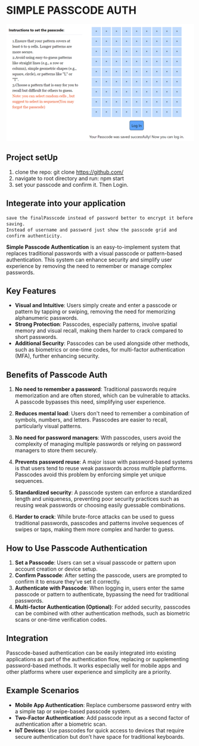 
# SIMPLE PASSCODE AUTH
![alt text](image.png)

## Project setUp
1. clone the repo:
    git clone https://github.com/
2. navigate to root directory and run:
    npm start
3. set your passcode and confirm it. Then Login.

## Integerate into your application
    save the finalPasscode instead of password better to encrypt it before saving.
    Instead of username and password just show the passcode grid and confirm authenticity.

**Simple Passcode Authentication** is an easy-to-implement system that replaces traditional passwords with a visual passcode or pattern-based authentication. This system can enhance security and simplify user experience by removing the need to remember or manage complex passwords.

## Key Features
- **Visual and Intuitive**: Users simply create and enter a passcode or pattern by tapping or swiping, removing the need for memorizing alphanumeric passwords.
- **Strong Protection**: Passcodes, especially patterns, involve spatial memory and visual recall, making them harder to crack compared to short passwords.
- **Additional Security**: Passcodes can be used alongside other methods, such as biometrics or one-time codes, for multi-factor authentication (MFA), further enhancing security.
  
## Benefits of Passcode Auth
1. **No need to remember a password**: Traditional passwords require memorization and are often stored, which can be vulnerable to attacks. A passcode bypasses this need, simplifying user experience.
   
2. **Reduces mental load**: Users don't need to remember a combination of symbols, numbers, and letters. Passcodes are easier to recall, particularly visual patterns.
   
3. **No need for password managers**: With passcodes, users avoid the complexity of managing multiple passwords or relying on password managers to store them securely.

4. **Prevents password reuse**: A major issue with password-based systems is that users tend to reuse weak passwords across multiple platforms. Passcodes avoid this problem by enforcing simple yet unique sequences.

5. **Standardized security**: A passcode system can enforce a standardized length and uniqueness, preventing poor security practices such as reusing weak passwords or choosing easily guessable combinations.

6. **Harder to crack**: While brute-force attacks can be used to guess traditional passwords, passcodes and patterns involve sequences of swipes or taps, making them more complex and harder to guess.

## How to Use Passcode Authentication
1. **Set a Passcode**: Users can set a visual passcode or pattern upon account creation or device setup.
2. **Confirm Passcode**: After setting the passcode, users are prompted to confirm it to ensure they’ve set it correctly.
3. **Authenticate with Passcode**: When logging in, users enter the same passcode or pattern to authenticate, bypassing the need for traditional passwords.
4. **Multi-factor Authentication (Optional)**: For added security, passcodes can be combined with other authentication methods, such as biometric scans or one-time verification codes.

## Integration
Passcode-based authentication can be easily integrated into existing applications as part of the authentication flow, replacing or supplementing password-based methods. It works especially well for mobile apps and other platforms where user experience and simplicity are a priority.

## Example Scenarios
- **Mobile App Authentication**: Replace cumbersome password entry with a simple tap or swipe-based passcode system.
- **Two-Factor Authentication**: Add passcode input as a second factor of authentication after a biometric scan.
- **IoT Devices**: Use passcodes for quick access to devices that require secure authentication but don’t have space for traditional keyboards.
